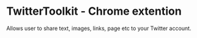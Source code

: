 # TwitterToolkit - Chrome extention

Allows user to share text, images, links, page etc to your Twitter account.
